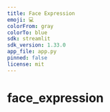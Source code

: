 ```yaml
---
title: Face Expression
emoji: 💻
colorFrom: gray
colorTo: blue
sdk: streamlit
sdk_version: 1.33.0
app_file: app.py
pinned: false
license: mit
---
```

# face_expression
